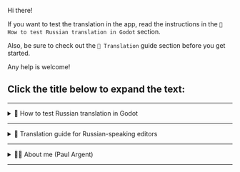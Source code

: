 Hi there! 

If you want to test the translation in the app, read the instructions in the `🧪 How to test Russian translation in Godot` section.

Also, be sure to check out the `📜 Translation` guide section before you get started.

Any help is welcome!

## Click the title below to expand the text:

---

<details>
<summary>🧪 How to test Russian translation in Godot</summary>

1. Copy the latest version of `learn-gdscript` app code [from the GitHub repository](https://github.com/GDQuest/learn-gdscript/) in any way you like by cloning repository or simply downloading from GitHub WebPage (`Code-Download ZIP`). If you downloaded ZIP unpack `learn-gdscript-main` folder.
2. Copy the contents of the `ru` folder [from the translation repository](https://github.com/GDQuest/learn-gdscript-translations/tree/main/ru) to the `learn-gdscript-main/i18n/ru` folder.
3. Import the `learn-gdscript-main/project.godot` into Godot.
4. Open the `res://autoload/TranslationManager.gd` script in the Godot file manager and add `ru` language code to its `SUPPORTED_LOCALES` constant. The order of languages in `SUPPORTED_LOCALES` defines the order they'll appear in the settings menu. Example code fragment from `TranslationManager.gd`:

```Python
const SUPPORTED_LOCALES := [
	"en", "ru"
]
```
5. Run the app by pressing F5, open the settings menu, and select the Russian language. The app will remember your choice when you reopen it.
</details>

---

<details>
<summary>📜 Translation guide for Russian-speaking editors</summary>

## 📜 Краткий справочник по переводу на русский язык

_Шпаргалка для будущих редакторов._

### ⭐ Основыные правила перевода:

- В английском языке в цитатах последняя точка ставится внутри кавычек. В русском — снаружи.

- При переводе «вы» пишется с маленькой буквы. «Вы» с большой буквы обычно используется только в деловой или личной переписке с одним человеком.

- Где необходимо по правилам русского языка, используется символ тире «—», а не дефис «-».

### 📑 Пояснения конкретных ситуациий при переводе:

- Смысловой англицизм «этот» (this, it) по возможности заменен на слово, о котором говорится (для более красивой стилистики).

- «эта» (ошибка, функция) — переведено как «данная» (ошибка, функция).

- «decimal number» — переведено как «десятичная дробь», а не «десятичное число» или «число с десятичной дробью».

- «increment» — переведено как «инкремент», а не «приращение», т.к. инкремент — это математический термин и такой перевод устоялся в русской компьютерной литературе.
  
- «bits» of code (data) — переведено как «фрагменты» кода (данных), а не «блоки», «части» или «биты».

- «type hint» — переведено как «обозначение типа переменной», т.к. «подсказка типа» звучит странно и некрасиво по-русски. Речь идет о статической типизации — ручном указании типа при инициализации переменной (var имя : тип = значение). Лексически более верный перевод «определение типа переменной» не подходит, т.к. имеет второе значение — получение типа уже существующей переменной с помощью функции GDScript typeof(имя), а не только обозначение (задание, установку) типа новой переменной.

- «hint»  — так же переведено в большинстве случаев как «обозначение».

- «opening and a closing parenthesis» — переведено как «открывающая и закрывающая круглые скобки». Перевод: «открывающаяся и закрывающаяся» неверный и означает, что скобка открывает и закрывает сама себя.

- «Why does that happen?» — переведено как «Почему так происходит?», а не «Почему это происходит?».
</details>

---

<details>
<summary>👦🏻 About me (Paul Argent)</summary>

Hi there! My name is Paul Argent. I'm a Russian native speaker with good knowledge of Russian grammar and programming context.

I really would like to popularize Godot among Eastern European students and novice developers despite the craziness going now in my brotherhood Russian-speaking countries.

I will try to translate the lessons using a good Russian style of text (avoiding anglicisms where possible). Where it is impossible to translate terms, I will use explanations in parentheses and generally accepted terms in the Russian programming literature.

I have translation experience for story games and some software before.

I'm working on the translation in my free time from my main job and therefore it is not going very fast. Any help is welcome!
</details>

---

